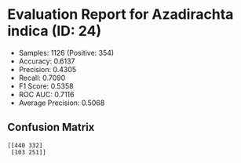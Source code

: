 # Evaluation Report for Azadirachta indica (ID: 24)
- Samples: 1126 (Positive: 354)
- Accuracy: 0.6137
- Precision: 0.4305
- Recall: 0.7090
- F1 Score: 0.5358
- ROC AUC: 0.7116
- Average Precision: 0.5068

## Confusion Matrix
```
[[440 332]
 [103 251]]
```